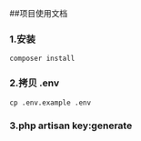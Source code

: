 ##项目使用文档
### 1.安装
	composer install
###	2.拷贝 .env
	cp .env.example .env
###	3.php artisan key:generate


